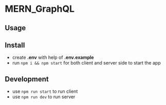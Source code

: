 # MERN_GraphQL

## Usage

## Install
- create **.env** with help of **.env.example** 
- run ```npm i && npm start``` for both client and server side to start the app
  
## Development
- use ```npm run start``` to run client
- use ```npm run dev``` to run server

